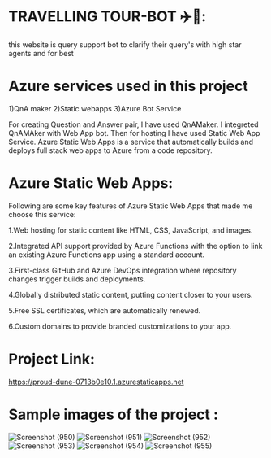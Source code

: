 # TRAVELLING TOUR-BOT ✈️🧳:

this website is query support bot to clarify their query's with high star agents and for best


# Azure services used in this project

1)QnA maker 2)Static webapps 3)Azure Bot Service

For creating Question and Answer pair, I have used QnAMaker. I integreted QnAMAker with Web App bot. Then for hosting I have used Static Web App Service. Azure Static Web Apps is a service that automatically builds and deploys full stack web apps to Azure from a code repository.

# Azure Static Web Apps: 

Following are some key features of Azure Static Web Apps that made me choose this service:

1.Web hosting for static content like HTML, CSS, JavaScript, and images.

2.Integrated API support provided by Azure Functions with the option to link an existing Azure Functions app using a standard account.

3.First-class GitHub and Azure DevOps integration where repository changes trigger builds and deployments.

4.Globally distributed static content, putting content closer to your users.

5.Free SSL certificates, which are automatically renewed.

6.Custom domains to provide branded customizations to your app.

# Project Link:

https://proud-dune-0713b0e10.1.azurestaticapps.net

# Sample images of the project :
![Screenshot (950)](https://user-images.githubusercontent.com/99309231/174963138-1a25cbcc-14f2-4b58-a7b4-f1bac8cbd4cd.png)
![Screenshot (951)](https://user-images.githubusercontent.com/99309231/174963156-74cee2f6-f55b-4050-8760-276e8de6c6cc.png)
![Screenshot (952)](https://user-images.githubusercontent.com/99309231/174963169-ac8ba9c6-e285-47aa-bb3f-e5fee6f30ad7.png)
![Screenshot (953)](https://user-images.githubusercontent.com/99309231/174963184-fbb2c501-1c50-4cb9-86ba-1f83f769ed91.png)
![Screenshot (954)](https://user-images.githubusercontent.com/99309231/174963195-451188e8-2367-4d0b-b92f-9211e5c0c12b.png)
![Screenshot (955)](https://user-images.githubusercontent.com/99309231/174963207-c1f0cd65-d6fa-4e70-a4f0-44fc4a0f1b17.png)
